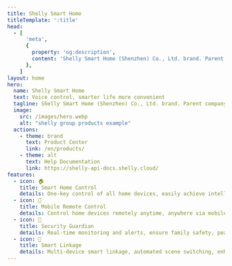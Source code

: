 ```yaml
---
title: Shelly Smart Home
titleTemplate: ':title'
head:
  - [
      'meta',
      {
        property: 'og:description',
        content: 'Shelly Smart Home (Shenzhen) Co., Ltd. brand. Parent company is the German listed company Shelly Group',
      },
    ]
layout: home
hero:
  name: Shelly Smart Home
  text: Voice control, smarter life more convenient
  tagline: Shelly Smart Home (Shenzhen) Co., Ltd. brand. Parent company is the German listed company Shelly Group.
  image:
    src: /images/hero.webp
    alt: "shelly group products example"
  actions:
    - theme: brand
      text: Product Center
      link: /en/products/
    - theme: alt
      text: Help Documentation
      link: https://shelly-api-docs.shelly.cloud/
features:
  - icon: 🏠
    title: Smart Home Control
    details: One-key control of all home devices, easily achieve intelligent management of lights, air conditioning, security, etc.
  - icon: 📱
    title: Mobile Remote Control
    details: Control home devices remotely anytime, anywhere via mobile App, enjoy convenient life.
  - icon: 🔐
    title: Security Guardian
    details: Real-time monitoring and alerts, ensure family safety, peace of mind.
  - icon: 🤖
    title: Smart Linkage
    details: Multi-device smart linkage, automated scene switching, enhance home experience.
---
```


<script setup>
// Heavily inspired by React
// https://github.com/reactjs/react.dev/pull/6817
import { onMounted } from 'vue'
onMounted(() => {

})
</script>
